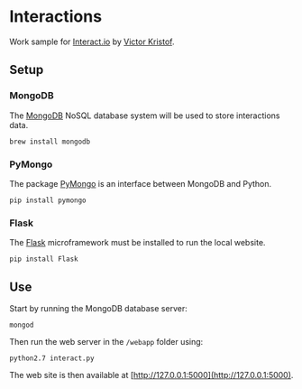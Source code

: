 Interactions
============

Work sample for [Interact.io](http://www.interact.io) by [Victor Kristof](mailto:victor.kristof@epfl.ch).


## Setup

### MongoDB
The [MongoDB](http://www.mongodb.org) NoSQL database system will be used to store interactions data.

```
brew install mongodb
```

### PyMongo
The package [PyMongo](http://api.mongodb.org/python/current/) is an interface between MongoDB and Python.

```
pip install pymongo
```

### Flask
The [Flask](http://flask.pocoo.org) microframework must be installed to run the local website.

```
pip install Flask
```

## Use
Start by running the MongoDB database server:

```
mongod
```

Then run the web server in the `/webapp` folder using:

```
python2.7 interact.py
```

The web site is then available at [http://127.0.0.1:5000](http://127.0.0.1:5000).

